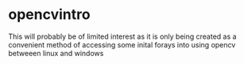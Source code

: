 # opencvintro
This will probably be of limited interest as it is only being created as a convenient method of accessing some inital forays into using opencv betweeen linux and windows
